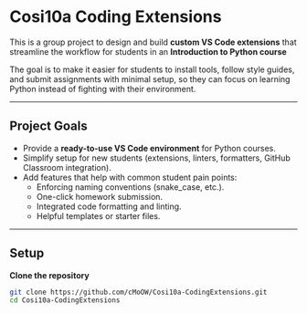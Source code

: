 # Cosi10a Coding Extensions

This is a group project to design and build **custom VS Code extensions** that streamline the workflow for students in an **Introduction to Python course** 

The goal is to make it easier for students to install tools, follow style guides, and submit assignments with minimal setup, so they can focus on learning Python instead of fighting with their environment.

---

## Project Goals
- Provide a **ready-to-use VS Code environment** for Python courses.  
- Simplify setup for new students (extensions, linters, formatters, GitHub Classroom integration).  
- Add features that help with common student pain points:
  - Enforcing naming conventions (snake_case, etc.).  
  - One-click homework submission.  
  - Integrated code formatting and linting.  
  - Helpful templates or starter files.  

---

## Setup 

**Clone the repository**  
   ```bash
   git clone https://github.com/cMoOW/Cosi10a-CodingExtensions.git
   cd Cosi10a-CodingExtensions

   